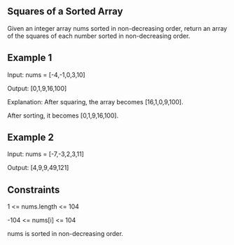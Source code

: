 ## Squares of a Sorted Array

Given an integer array nums sorted in non-decreasing order, return an array of the squares of each number sorted in non-decreasing order.

## Example 1

Input: nums = [-4,-1,0,3,10]

Output: [0,1,9,16,100]

Explanation: After squaring, the array becomes [16,1,0,9,100].

After sorting, it becomes [0,1,9,16,100].

## Example 2

Input: nums = [-7,-3,2,3,11]

Output: [4,9,9,49,121]
 
## Constraints

1 <= nums.length <= 104

-104 <= nums[i] <= 104

nums is sorted in non-decreasing order.
